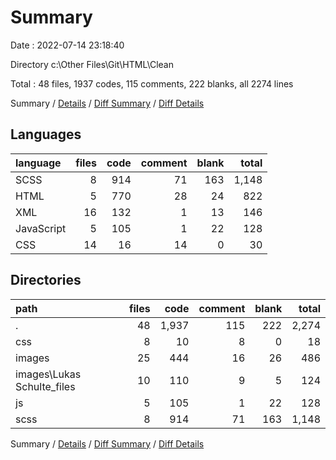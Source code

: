 # Summary

Date : 2022-07-14 23:18:40

Directory c:\\Other Files\\Git\\HTML\\Clean

Total : 48 files,  1937 codes, 115 comments, 222 blanks, all 2274 lines

Summary / [Details](details.md) / [Diff Summary](diff.md) / [Diff Details](diff-details.md)

## Languages
| language | files | code | comment | blank | total |
| :--- | ---: | ---: | ---: | ---: | ---: |
| SCSS | 8 | 914 | 71 | 163 | 1,148 |
| HTML | 5 | 770 | 28 | 24 | 822 |
| XML | 16 | 132 | 1 | 13 | 146 |
| JavaScript | 5 | 105 | 1 | 22 | 128 |
| CSS | 14 | 16 | 14 | 0 | 30 |

## Directories
| path | files | code | comment | blank | total |
| :--- | ---: | ---: | ---: | ---: | ---: |
| . | 48 | 1,937 | 115 | 222 | 2,274 |
| css | 8 | 10 | 8 | 0 | 18 |
| images | 25 | 444 | 16 | 26 | 486 |
| images\\Lukas Schulte_files | 10 | 110 | 9 | 5 | 124 |
| js | 5 | 105 | 1 | 22 | 128 |
| scss | 8 | 914 | 71 | 163 | 1,148 |

Summary / [Details](details.md) / [Diff Summary](diff.md) / [Diff Details](diff-details.md)
